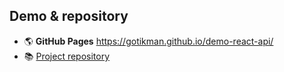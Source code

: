 ## Demo & repository
+ :earth_americas: **GitHub Pages**    https://gotikman.github.io/demo-react-api/
+  :books: [Project repository](https://github.com/gotikman/JS-React-Redux/tree/master/React/marvel-api)

